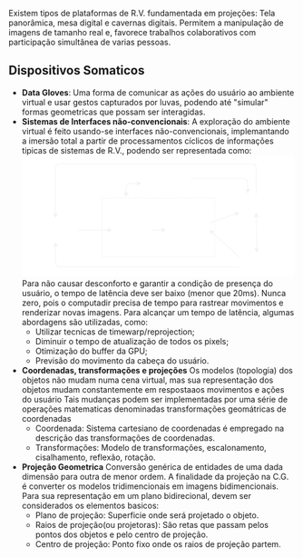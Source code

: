Existem tipos de plataformas de R.V. fundamentada em projeções: Tela panorâmica,
mesa digital e cavernas digitais.
Permitem a manipulação de imagens de tamanho real e, favorece trabalhos colaborativos com participação simultânea de varias pessoas.
## Dispositivos Somaticos
- **Data Gloves**: 
	Uma forma de comunicar as ações do usuário ao ambiente virtual e usar gestos capturados por luvas, podendo até "simular" formas geometricas que possam ser interagidas.
- **Sistemas de Interfaces não-convencionais**:
	A exploração do ambiente virtual é feito usando-se interfaces não-convencionais, implemantando a imersão total a partir de processamentos cíclicos de informações tipicas de sistemas de R.V., podendo ser representada como: 
	![](../diagramas/DiagramaNaoConvencional.svg)
	Para não causar desconforto e garantir a condição de presença do usuário, o tempo de latência deve ser baixo (menor que 20ms).
	Nunca zero, pois o computadir precisa de tempo para rastrear movimentos e renderizar novas imagens.
	Para alcançar um tempo de latência, algumas abordagens são utilizadas, como:
	- Utilizar tecnicas de timewarp/reprojection;
	- Diminuir o tempo de atualização de todos os pixels;
	- Otimização do buffer da GPU;
	- Previsão do movimento da cabeça do usuário.
- **Coordenadas, transformações e projeções**
	Os modelos (topologia) dos objetos não mudam numa cena virtual, mas sua representação dos objetos mudam constantemente em respostaaos movimentos e ações do usuário
	Tais mudanças podem ser implementadas por uma série de operações matematicas denominadas transformações geomátricas de coordenadas
	- Coordenada: 
		Sistema cartesiano de coordenadas é empregado na descrição das transformações de coordenadas.
	- Transformações: 
		Modelo de transformações, escalonamento, cisalhamento, reflexão, rotação.
- **Projeção Geometrica**
	Conversão genérica de entidades de uma dada dimensão para outra de menor ordem. A finalidade da projeção na C.G. é converter os modelos tridimencionais em imagens bidimencionais.
	Para sua representação em um plano bidirecional, devem ser considerados os elementos basicos:
	- Plano de projeção:
		Superficie onde será projetado o objeto.
	- Raios de projeção(ou projetoras):
		São retas que passam pelos pontos dos objetos e pelo centro de projeção.
	- Centro de projeção:
		Ponto fixo onde os raios de projeção partem.
